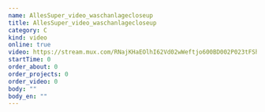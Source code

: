 ```yaml
---
name: AllesSuper_video_waschanlagecloseup
title: AllesSuper_video_waschanlagecloseup
category: C
kind: video
online: true
video: https://stream.mux.com/RNajKHaEOlhI62Vd02wWeftjo600BD002P023tFShglJ00ZQ.m3u8
startTime: 0
order_about: 0
order_projects: 0
order_video: 0
body: ""
body_en: ""
---
```

